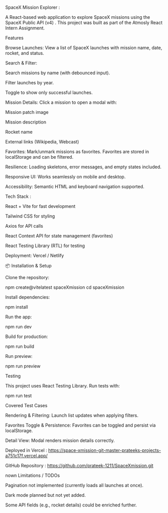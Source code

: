 SpaceX Mission Explorer :

A React-based web application to explore SpaceX missions using the SpaceX Public API (v4)
.
This project was built as part of the Atmosly React Intern Assignment.

Features

Browse Launches: View a list of SpaceX launches with mission name, date, rocket, and status.

Search & Filter:

Search missions by name (with debounced input).

Filter launches by year.

Toggle to show only successful launches.

Mission Details: Click a mission to open a modal with:

Mission patch image

Mission description

Rocket name

External links (Wikipedia, Webcast)

Favorites: Mark/unmark missions as favorites. Favorites are stored in localStorage and can be filtered.

Resilience: Loading skeletons, error messages, and empty states included.

Responsive UI: Works seamlessly on mobile and desktop.

Accessibility: Semantic HTML and keyboard navigation supported.

Tech Stack :

React + Vite for fast development

Tailwind CSS for styling

Axios for API calls

React Context API for state management (favorites)

React Testing Library (RTL) for testing

Deployment: Vercel / Netlify

📦 Installation & Setup

Clone the repository:

npm create@vitelatest spaceXmission
cd spaceXmission


Install dependencies:

npm install


Run the app:

npm run dev


Build for production:

npm run build


Run preview:

npm run preview

Testing

This project uses React Testing Library.
Run tests with:

npm run test

Covered Test Cases

Rendering & Filtering: Launch list updates when applying filters.

Favorites Toggle & Persistence: Favorites can be toggled and persist via localStorage.

Detail View: Modal renders mission details correctly.


Deployed in Vercel : https://space-xmission-git-master-prateeks-projects-a751c17f.vercel.app/

GitHub Repository : https://github.com/prateek-1211/SpaceXmission.git

nown Limitations / TODOs

Pagination not implemented (currently loads all launches at once).

Dark mode planned but not yet added.

Some API fields (e.g., rocket details) could be enriched further.
